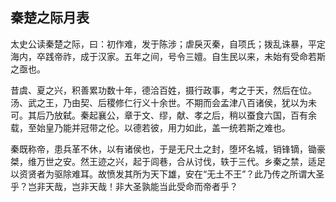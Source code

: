 ## 秦楚之际月表


太史公读秦楚之际，曰：初作难，发于陈涉；虐戾灭秦，自项氏；拨乱诛暴，平定海内，卒践帝祚，成于汉家。五年之间，号令三嬗。自生民以来，未始有受命若斯之亟也。

昔虞、夏之兴，积善累功数十年，德洽百姓，摄行政事，考之于天，然后在位。汤、武之王，乃由契、后稷修仁行义十余世。不期而会孟津八百诸侯，犹以为未可。其后乃放弑。秦起襄公，章于文、缪，献、孝之后，稍以蚕食六国，百有余载，至始皇乃能并冠带之伦。以德若彼，用力如此，盖一统若斯之难也。

秦既称帝，患兵革不休，以有诸侯也，于是无尺土之封，堕坏名城，销锋镝，锄豪桀，维万世之安。然王迹之兴，起于闾巷，合从讨伐，轶于三代。乡秦之禁，适足以资贤者为驱除难耳。故愤发其所为天下雄，安在“无土不王”？此乃传之所谓大圣乎？岂非天哉，岂非天哉！非大圣孰能当此受命而帝者乎？


